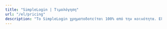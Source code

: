 ```yaml
---
title: "SimpleLogin | Τιμολόγηση"
url: "/el/pricing"
description: "Το SimpleLogin χρηματοδοτείται 100% από την κοινότητα. Εξαρτάται από την υποστήριξή σας για τη διατήρηση της υπηρεσίας σε λειτουργία και για ανάπτυξη νέων δυνατοτήτων."
---
```


